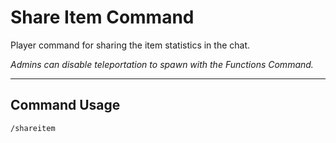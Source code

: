 # Share Item Command

Player command for sharing the item statistics in the chat.

_Admins can disable teleportation to spawn with the Functions Command._

---
## Command Usage
`/shareitem`
